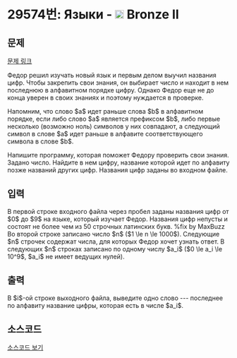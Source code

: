 # 29574번: Языки - <img src="https://static.solved.ac/tier_small/4.svg" style="height:20px" /> Bronze II

<!-- performance -->

<!-- 문제 제출 후 깃허브에 푸시를 했을 때 제출한 코드의 성능이 입력될 공간입니다.-->

<!-- end -->

## 문제

[문제 링크](https://boj.kr/29574)


<p>Федор решил изучать новый язык и первым делом выучил названия цифр. Чтобы закрепить свои знания, он выбирает число и находит в нем последнюю в алфавитном порядке цифру. Однако Федор еще не до конца уверен в своих знаниях и поэтому нуждается в проверке.</p>

<p>Напомним, что слово $a$ идет раньше слова $b$ в алфавитном порядке, если либо слово $a$ является префиксом $b$, либо первые несколько (возможно ноль) символов у них совпадают, а следующий символ в слове $a$ идет раньше в алфавите соответствующего символа в слове $b$.</p>

<p>Напишите программу, которая поможет Федору проверить свои знания. Задано число. Найдите в нем цифру, название которой идет по алфавиту позже названий других цифр. Названия цифр заданы во входном файле.</p>



## 입력


<p>В первой строке входного файла через пробел заданы названия цифр от $0$ до $9$ на языке, который изучает Федор. Названия цифр непусты и состоят не более чем из 50 строчных латинских букв. %fix by MaxBuzz Во второй строке записано число $n$ ($1 \le n \le 1000$). Следующие $n$ строчек содержат числа, для которых Федор хочет узнать ответ. В следующих $n$ строках записано по одному числу $a_i$ ($0 \le a_i \le 10^9$, $a_i$ не имеет ведущих нулей).</p>



## 출력


<p>В $i$-ой строке выходного файла, выведите одно слово --- последнее по алфавиту название цифры, которая есть в числе $a_i$.</p>



## 소스코드

[소스코드 보기](Языки.py)